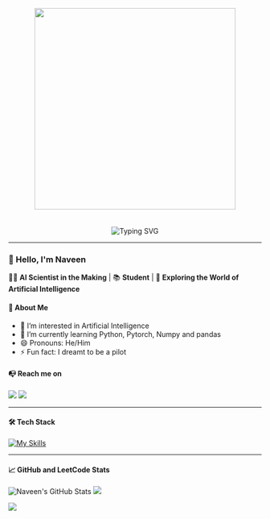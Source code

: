 <div align="center">
  
<img src="https://user-images.githubusercontent.com/74038190/212749447-bfb7e725-6987-49d9-ae85-2015e3e7cc41.gif" width="400"><br><br><br>
<img src="https://readme-typing-svg.demolab.com?font=Source+Code+Pro&size=30&pause=1000&width=435&lines=%3C%2F%E0%AE%B5%E0%AE%A3%E0%AE%95%E0%AF%8D%E0%AE%95%E0%AE%AE%E0%AF%8D+World%F0%9F%91%8B!!!+%3E;%3C%2FHello+World%F0%9F%91%8B!!!+%3E;%3C%2FHola+World%F0%9F%91%8B!!!+%3E;%3C%2FBonjour+World%F0%9F%91%8B!!!+%3E;%3C%2F%E3%81%93%E3%82%93%E3%81%AB%E3%81%A1%E3%81%AF+World%F0%9F%91%8B!!!+%3E;%3C%2F%EC%95%88%EB%85%95%ED%95%98%EC%84%B8%EC%9A%94+World%F0%9F%91%8B!!!+%3E;%3C%2F%E4%BD%A0%E5%A5%BD+World%F0%9F%91%8B!!!+%3E;%3C%2FHallo+World%F0%9F%91%8B!!!%3E" alt="Typing SVG"/>
</div>

---

### 👋 Hello, I'm **Naveen** 

👨‍💻 **AI Scientist in the Making** | 📚 **Student** | 🧠 **Exploring the World of Artificial Intelligence**

#### 🌟 About Me

- 👀 I’m interested in Artificial Intelligence 
- 🌱 I’m currently learning Python, Pytorch, Numpy and pandas
- 😄 Pronouns: He/Him
- ⚡ Fun fact: I dreamt to be a pilot

#### 📭 Reach me on
[![](https://img.shields.io/badge/LinkedIn-0077B5?style=for-the-badge&logo=linkedin&logoColor=white)](https://www.linkedin.com/in/naveenkanthan/)
[![](	https://img.shields.io/badge/Instagram-E4405F?style=for-the-badge&logo=instagram&logoColor=white)](https://www.instagram.com/naveennk_25/)

---

#### 🛠️ Tech Stack
[![My Skills](https://skillicons.dev/icons?i=python,java,c,git,github,tensorflow,pytorch,mysql,html,css&theme=dark)](https://skillicons.dev)

---

#### 📈 GitHub and LeetCode Stats
![Naveen's GitHub Stats](https://github-readme-stats.vercel.app/api?username=Naveen1825&show_icons=true&theme=github_dark)
![](https://github-readme-stats.vercel.app/api/top-langs/?username=Naveen1825&theme=github_dark&show_icons=true)

![](https://leetcard.jacoblin.cool/naveenkanthan12?ext=contest)

